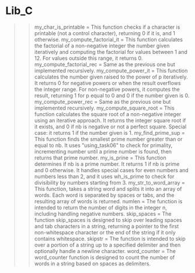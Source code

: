 # Lib_C

>> my_char_is_printable = This function checks if a character is printable (not a control character), returning 0 if it is, and 1 otherwise.
>> my_compute_factorial_it = This function calculates the factorial of a non-negative integer the number given iteratively and computing the factorial for values between 1 and 12. For values outside this range, it returns 0.
>> my_compute_factorial_rec = Same as the previous one but implemented recursively.
>> my_compute_power_it = This function calculates the number given raised to the power of p iteratively. It returns 0 for negative powers or when the result overflows the integer range. For non-negative powers, it computes the result, returning 1 for p equal to 0 and 0 if the number given is 0.
>> my_compute_power_rec = Same as the previous one but implemented recursively.
>> my_compute_square_root = This function calculates the square root of a non-negative integer using an iterative approach. It returns the integer square root if it exists, and 0 if nb is negative or not a perfect square. Special case: it returns 1 if the number given is 1.
>> my_find_prime_sup = This function finds the smallest prime number greater than or equal to nb. It uses "using_task06" to check for primality, incrementing number until a prime number is found, then returns that prime number.
>> my_is_prine = This function determines if nb is a prime number. It returns 1 if nb is prime and 0 otherwise. It handles special cases for even numbers and numbers less than 2, and it uses wh_is_prime to check for divisibility by numbers starting from 3.
>> my_str_to_word_array = This function, takes a string word and splits it into an array of words. Each word is separated by spaces or tabs, and the resulting array of words is returned.
numlen = The function is intended to return the number of digits in the integer n, including handling negative numbers.
>> skip_spaces = The function skip_spaces is designed to skip over leading spaces and tab characters in a string, returning a pointer to the first non-whitespace character or the end of the string if it only contains whitespace.
>> skipstr = The function is intended to skip over a portion of a string up to a specified delimiter and then optionally handle a newline character. 
>> word_counter = The word_counter function is designed to count the number of words in a string based on spaces as delimiters.
